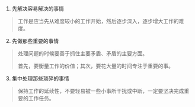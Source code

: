 1. 先解决容易解决的事情
> 工作是应当先从难度较小的工作开始，然后逐步深入，逐步增大工作的难度。

2. 先做那些重要的事情
> 处理问题的时候要善于抓住主要矛盾、矛盾的主要方面。
>
> 首先，要衡量工作的价值；其次，要花大量的时间专注于重要的事。

3. 集中处理那些琐碎的事情
> 保持工作的延续性，不要轻易被一些小事所干扰或中断，一定要坚决完成重要的工作任务。
